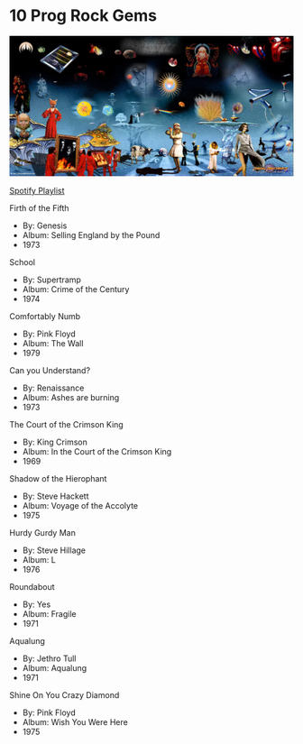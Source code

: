 # 10 Prog Rock Gems

![Prog collage](5741792-2.jpg)

[Spotify Playlist](https://open.spotify.com/playlist/3Bt7uarJOr161i0p8J5R1U?si=1d0c4753438a4ab2)

Firth of the Fifth
- By: Genesis 
- Album: Selling England by the Pound
- 1973

School
- By: Supertramp
- Album: Crime of the Century
- 1974

Comfortably Numb
- By: Pink Floyd
- Album: The Wall
- 1979
  
Can you Understand?
- By: Renaissance
- Album: Ashes are burning
- 1973

The Court of the Crimson King 
- By: King Crimson
- Album: In the Court of the Crimson King
- 1969

Shadow of the Hierophant
- By: Steve Hackett
- Album: Voyage of the Accolyte
- 1975
  
Hurdy Gurdy Man
- By: Steve Hillage
- Album: L
- 1976
  
Roundabout
- By: Yes
- Album: Fragile
- 1971
  
Aqualung
- By: Jethro Tull
- Album: Aqualung
- 1971

Shine On You Crazy Diamond 
- By: Pink Floyd
- Album: Wish You Were Here
- 1975
